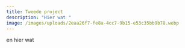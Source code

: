 ```yaml
---
title: Tweede project
description: "Hier wat "
image: /images/uploads/2eaa26f7-fe8a-4cc7-9b15-e53c35bb9b78.webp
---
```

e﻿n hier wat